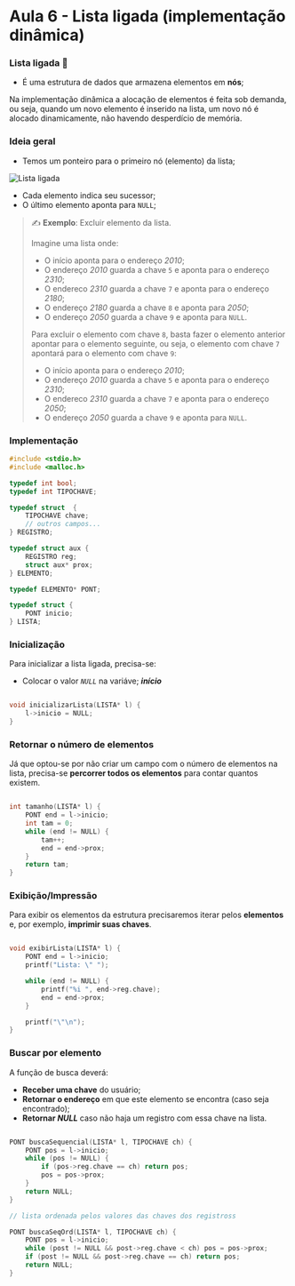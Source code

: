 # Aula 6 - Lista ligada (implementação dinâmica)

### Lista ligada 🤝

- É uma estrutura de dados que armazena elementos em **nós**;

Na implementação dinâmica a alocação de elementos é feita sob demanda, ou seja, quando um novo elemento é inserido na lista, um novo nó é alocado dinamicamente, não havendo desperdício de memória.

### Ideia geral

- Temos um ponteiro para o primeiro nó (elemento) da lista;

![Lista ligada](https://miro.medium.com/max/1300/1*ejbj1auh_Nxg_kmuuSGUSA.jpeg)

- Cada elemento indica seu sucessor;
- O último elemento aponta para `NULL`;

> ✍️ **Exemplo**: Excluir elemento da lista.
>
> Imagine uma lista onde:
>
> - O início aponta para o endereço _2010_;
> - O endereço _2010_ guarda a chave `5` e aponta para o endereço _2310_;
> - O endereco _2310_ guarda a chave `7` e aponta para o endereço _2180_;
> - O endereço _2180_ guarda a chave `8` e aponta para _2050_;
> - O endereço _2050_ guarda a chave `9` e aponta para `NULL`.
>
> Para excluir o elemento com chave `8`, basta fazer o elemento anterior apontar para o elemento seguinte, ou seja, o elemento com chave `7` apontará para o elemento com chave `9`:
>
> - O início aponta para o endereço _2010_;
> - O endereço _2010_ guarda a chave `5` e aponta para o endereço _2310_;
> - O endereco _2310_ guarda a chave `7` e aponta para o endereço _2050_;
> - O endereço _2050_ guarda a chave `9` e aponta para `NULL`.

### Implementação

```C
#include <stdio.h>
#include <malloc.h>

typedef int bool;
typedef int TIPOCHAVE;

typedef struct  {
    TIPOCHAVE chave;
    // outros campos...
} REGISTRO;

typedef struct aux {
    REGISTRO reg;
    struct aux* prox;
} ELEMENTO;

typedef ELEMENTO* PONT;

typedef struct {
    PONT inicio;
} LISTA;

```

### Inicialização

Para inicializar a lista ligada, precisa-se:

- Colocar o valor _`NULL`_ na variáve; **_início_**

```C

void inicializarLista(LISTA* l) {
    l->inicio = NULL;
}

```

### Retornar o número de elementos

Já que optou-se por não criar um campo com o número de elementos na lista, precisa-se **percorrer todos os elementos** para contar quantos existem.

```C

int tamanho(LISTA* l) {
    PONT end = l->inicio;
    int tam = 0;
    while (end != NULL) {
        tam++;
        end = end->prox;
    }
    return tam;
}

```

### Exibição/Impressão

Para exibir os elementos da estrutura precisaremos iterar pelos **elementos** e, por exemplo, **imprimir suas chaves**.

```C

void exibirLista(LISTA* l) {
    PONT end = l->inicio;
    printf("Lista: \" ");

    while (end != NULL) {
        printf("%i ", end->reg.chave);
        end = end->prox;
    }

    printf("\"\n");
}

```

### Buscar por elemento

A função de busca deverá:

- **Receber uma chave** do usuário;
- **Retornar o endereço** em que este elemento se encontra (caso seja encontrado);
- **Retornar _NULL_** caso não haja um registro com essa chave na lista.

```C

PONT buscaSequencial(LISTA* l, TIPOCHAVE ch) {
    PONT pos = l->inicio;
    while (pos != NULL) {
        if (pos->reg.chave == ch) return pos;
        pos = pos->prox;
    }
    return NULL;
}

// lista ordenada pelos valores das chaves dos registross

PONT buscaSeqOrd(LISTA* l, TIPOCHAVE ch) {
    PONT pos = l->inicio;
    while (post != NULL && post->reg.chave < ch) pos = pos->prox;
    if (post != NULL && post->reg.chave == ch) return pos;
    return NULL;
}

```
